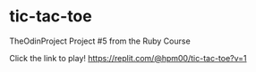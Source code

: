 # tic-tac-toe

TheOdinProject
Project #5 from the Ruby Course 

Click the link to play!
https://replit.com/@hpm00/tic-tac-toe?v=1
